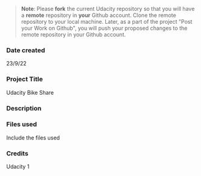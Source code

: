 >**Note**: Please **fork** the current Udacity repository so that you will have a **remote** repository in **your** Github account. Clone the remote repository to your local machine. Later, as a part of the project "Post your Work on Github", you will push your proposed changes to the remote repository in your Github account.

### Date created
23/9/22

### Project Title
Udacity Bike Share

### Description


### Files used
Include the files used

### Credits
Udacity 1

